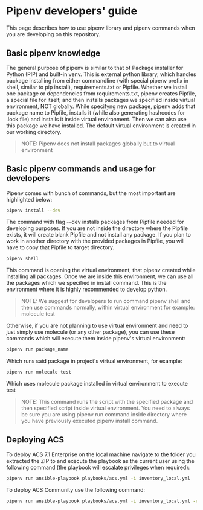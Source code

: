 # Pipenv developers' guide

This page describes how to use pipenv library and pipenv commands when you are developing on this repository.

## Basic pipenv knowledge

The general purpose of pipenv is similar to that of Package installer for Python (PIP) and built-in venv.
This is external python library, which handles package installing from either commandline
(with special pipenv prefix in shell, similar to pip install), requirements.txt or Pipfile. 
Whether we install one package or dependencies from requirements.txt, pipenv creates Pipfile, a special file for itself,
and then installs packages we specified inside virtual environment, NOT globally.
While specifyng new package, pipenv adds that package name to Pipfile, installs it (while also generating hashcodes for .lock file)
and installs it inside virtual environment. Then we can also use this package we have installed.
The default virtual environment is created in our working directory.

> NOTE: Pipenv does not install packages globally but to virtual environment

## Basic pipenv commands and usage for developers

Pipenv comes with bunch of commands, but the most important are highlighted below: 
```bash
pipenv install --dev
```
The command with flag --dev installs packages from Pipfile needed for developing purposes.
If you are not inside the directory where the Pipfile exists, it will create blank Pipfile and not install any package.
If you plan to work in another directory with the provided packages in Pipfile, you will have to copy that Pipfile to target directory.

```bash
pipenv shell
```

This command is opening the virtual environment, that pipenv created while installing all packages. 
Once we are inside this environment, we can use all the packages which we specified in install command. 
This is the environment where it is highly recommended to develop python. 

> NOTE: We suggest for developers to run command pipenv shell and then use commands normally, within virtual environment
> for example: molecule test

Otherwise, if you are not planning to use virtual environment and need to just simply use molecule (or any other package),
you can use these commands which will execute them inside pipenv's virtual environment:

```bash
pipenv run package_name
```

Which runs said package in project's virtual environment, for example:
```bash
pipenv run molecule test 
```
Which uses molecule package installed in virtual environment to execute test

> NOTE: This command runs the script with the specified package and then specified script inside virtual environment.
> You need to always be sure you are using pipenv run command inside directory where you have previously executed
> pipenv install command.

## Deploying ACS 

To deploy ACS 7.1 Enterprise on the local machine navigate to the folder you extracted the ZIP to and execute the playbook as the current user using the following command (the playbook will escalate privileges when required):

```bash
pipenv run ansible-playbook playbooks/acs.yml -i inventory_local.yml
```

To deploy ACS Community use the following command:

```bash
pipenv run ansible-playbook playbooks/acs.yml -i inventory_local.yml -e "@community-extra-vars.yml"
```
